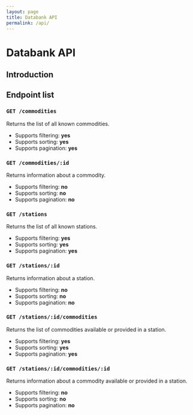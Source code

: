 ```yaml
---
layout: page
title: Databank API
permalink: /api/
---
```

# Databank API

## Introduction

## Endpoint list

### `GET /commodities`

Returns the list of all known commodities.

* Supports filtering: **yes**
* Supports sorting: **yes**
* Supports pagination: **yes**

### `GET /commodities/:id`

Returns information about a commodity.

* Supports filtering: **no**
* Supports sorting: **no**
* Supports pagination: **no**

### `GET /stations`

Returns the list of all known stations.

* Supports filtering: **yes**
* Supports sorting: **yes**
* Supports pagination: **yes**

### `GET /stations/:id`

Returns information about a station.

* Supports filtering: **no**
* Supports sorting: **no**
* Supports pagination: **no**

### `GET /stations/:id/commodities`

Returns the list of commodities available or provided in a station.

* Supports filtering: **yes**
* Supports sorting: **yes**
* Supports pagination: **yes**

### `GET /stations/:id/commodities/:id`

Returns information about a commodity available or provided in a station.

* Supports filtering: **no**
* Supports sorting: **no**
* Supports pagination: **no**
